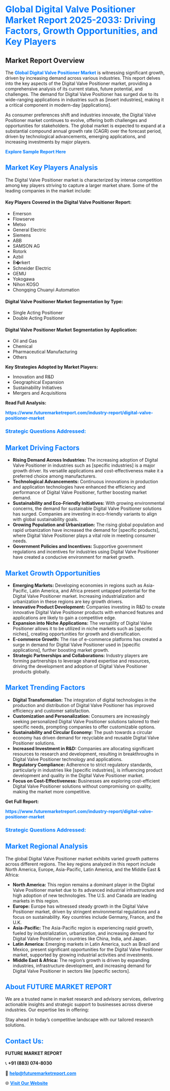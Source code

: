 <h1 style="color: #007BFF;">Global Digital Valve Positioner Market Report 2025-2033: Driving Factors, Growth Opportunities, and Key Players</h1>

<section id="overview">
<h2>Market Report Overview</h2>
<p>The <a href="https://www.futuremarketreport.com/industry-report/digital-valve-positioner-market" style="color: #007BFF; text-decoration: none;"><strong>Global Digital Valve Positioner Market</strong></a> is witnessing significant growth, driven by increasing demand across various industries. This report delves into the key aspects of the Digital Valve Positioner market, providing a comprehensive analysis of its current status, future potential, and challenges. The demand for Digital Valve Positioner has surged due to its wide-ranging applications in industries such as [insert industries], making it a critical component in modern-day [applications].</p>
<p>As consumer preferences shift and industries innovate, the Digital Valve Positioner market continues to evolve, offering both challenges and opportunities for stakeholders. The global market is expected to expand at a substantial compound annual growth rate (CAGR) over the forecast period, driven by technological advancements, emerging applications, and increasing investments by major players.</p>
</section>

<section id="overview">
<p><a href="https://www.futuremarketreport.com/request-sample/reportId=26349" style="color: #007BFF; text-decoration: none;"><strong>Explore Sample Report Here</strong></a></p>
</section>

<section id="key-players">
<h2 style="color: #007BFF;">Market Key Players Analysis</h2>
<p>The Digital Valve Positioner market is characterized by intense competition among key players striving to capture a larger market share. Some of the leading companies in the market include:</p>
<h4>Key Players Covered in the Digital Valve Positioner Report:</h4>
<ul><li>Emerson</li><li>Flowserve</li><li>Metso</li><li>General Electric</li><li>Siemens</li><li>ABB</li><li>SAMSON AG</li><li>Rotork</li><li>Azbil</li><li>B�rkert</li><li>Schneider Electric</li><li>GEMU</li><li>Yokogawa</li><li>Nihon KOSO</li><li>Chongqing Chuanyi Automation</li></ul>
<h4>Digital Valve Positioner Market Segmentation by Type:</h4>
<ul><li>Single Acting Positioner</li><li>Double Acting Positioner</li></ul>

<h4>Digital Valve Positioner Market Segmentation by Application:</h4>
<ul><li>Oil and Gas</li><li>Chemical</li><li>Pharmaceutical Manufacturing</li><li>Others</li></ul>
<p><strong>Key Strategies Adopted by Market Players:</strong></p>
<ul>
<li>Innovation and R&D</li>
<li>Geographical Expansion</li>
<li>Sustainability Initiatives</li>
<li>Mergers and Acquisitions</li>
</ul>
</section>

<section>
<p><strong>Read Full Analysis: </strong></p><a href="https://www.futuremarketreport.com/industry-report/digital-valve-positioner-market" style="color: #007BFF; text-decoration: none;"><strong>https://www.futuremarketreport.com/industry-report/digital-valve-positioner-market</strong></a>
<h3 style="color: #007BFF;">Strategic Questions Addressed:</h3>
</section>

<section id="driving-factors">
<h2 style="color: #007BFF;">Market Driving Factors</h2>
<ul>
<li><strong>Rising Demand Across Industries:</strong> The increasing adoption of Digital Valve Positioner in industries such as [specific industries] is a major growth driver. Its versatile applications and cost-effectiveness make it a preferred choice among manufacturers.</li>
<li><strong>Technological Advancements:</strong> Continuous innovations in production and application technologies have enhanced the efficiency and performance of Digital Valve Positioner, further boosting market demand.</li>
<li><strong>Sustainability and Eco-Friendly Initiatives:</strong> With growing environmental concerns, the demand for sustainable Digital Valve Positioner solutions has surged. Companies are investing in eco-friendly variants to align with global sustainability goals.</li>
<li><strong>Growing Population and Urbanization:</strong> The rising global population and rapid urbanization have increased the demand for [specific products], where Digital Valve Positioner plays a vital role in meeting consumer needs.</li>
<li><strong>Government Policies and Incentives:</strong> Supportive government regulations and incentives for industries using Digital Valve Positioner have created a conducive environment for market growth.</li>
</ul>
</section>

<section id="growth-opportunities">
<h2 style="color: #007BFF;">Market Growth Opportunities</h2>
<ul>
<li><strong>Emerging Markets:</strong> Developing economies in regions such as Asia-Pacific, Latin America, and Africa present untapped potential for the Digital Valve Positioner market. Increasing industrialization and urbanization in these regions are key growth drivers.</li>
<li><strong>Innovative Product Development:</strong> Companies investing in R&D to create innovative Digital Valve Positioner products with enhanced features and applications are likely to gain a competitive edge.</li>
<li><strong>Expansion into Niche Applications:</strong> The versatility of Digital Valve Positioner allows it to be utilized in niche markets such as [specific niches], creating opportunities for growth and diversification.</li>
<li><strong>E-commerce Growth:</strong> The rise of e-commerce platforms has created a surge in demand for Digital Valve Positioner used in [specific applications], further boosting market growth.</li>
<li><strong>Strategic Partnerships and Collaborations:</strong> Industry players are forming partnerships to leverage shared expertise and resources, driving the development and adoption of Digital Valve Positioner products globally.</li>
</ul>
</section>

<section id="trending-factors">
<h2 style="color: #007BFF;">Market Trending Factors</h2>
<ul>
<li><strong>Digital Transformation:</strong> The integration of digital technologies in the production and distribution of Digital Valve Positioner has improved efficiency and customer satisfaction.</li>
<li><strong>Customization and Personalization:</strong> Consumers are increasingly seeking personalized Digital Valve Positioner solutions tailored to their specific needs, prompting companies to offer customizable options.</li>
<li><strong>Sustainability and Circular Economy:</strong> The push towards a circular economy has driven demand for recyclable and reusable Digital Valve Positioner solutions.</li>
<li><strong>Increased Investment in R&D:</strong> Companies are allocating significant resources to research and development, resulting in breakthroughs in Digital Valve Positioner technology and applications.</li>
<li><strong>Regulatory Compliance:</strong> Adherence to strict regulatory standards, particularly in industries like [specific industries], is influencing product development and quality in the Digital Valve Positioner market.</li>
<li><strong>Focus on Cost-Effectiveness:</strong> Businesses are exploring cost-efficient Digital Valve Positioner solutions without compromising on quality, making the market more competitive.</li>
</ul>
</section>

<section>
<p><strong>Get Full Report: </strong></p><a href="https://www.futuremarketreport.com/industry-report/digital-valve-positioner-market" style="color: #007BFF; text-decoration: none;"><strong>https://www.futuremarketreport.com/industry-report/digital-valve-positioner-market</strong></a>
<h3 style="color: #007BFF;">Strategic Questions Addressed:</h3>
</section>


<section id="regional-analysis">
<h2 style="color: #007BFF;">Market Regional Analysis</h2>
<p>The global Digital Valve Positioner market exhibits varied growth patterns across different regions. The key regions analyzed in this report include North America, Europe, Asia-Pacific, Latin America, and the Middle East & Africa:</p>
<ul>
<li><strong>North America:</strong> This region remains a dominant player in the Digital Valve Positioner market due to its advanced industrial infrastructure and high adoption of new technologies. The U.S. and Canada are leading markets in this region.</li>
<li><strong>Europe:</strong> Europe has witnessed steady growth in the Digital Valve Positioner market, driven by stringent environmental regulations and a focus on sustainability. Key countries include Germany, France, and the U.K.</li>
<li><strong>Asia-Pacific:</strong> The Asia-Pacific region is experiencing rapid growth, fueled by industrialization, urbanization, and increasing demand for Digital Valve Positioner in countries like China, India, and Japan.</li>
<li><strong>Latin America:</strong> Emerging markets in Latin America, such as Brazil and Mexico, present significant opportunities for the Digital Valve Positioner market, supported by growing industrial activities and investments.</li>
<li><strong>Middle East & Africa:</strong> The region’s growth is driven by expanding industries, infrastructure development, and increasing demand for Digital Valve Positioner in sectors like [specific sectors].</li>
</ul>
</section>

<footer>
<h2 style="color: #007BFF;">About FUTURE MARKET REPORT</h2>
<p>We are a trusted name in market research and advisory services, delivering actionable insights and strategic support to businesses across diverse industries. Our expertise lies in offering:</p>

<p>Stay ahead in today’s competitive landscape with our tailored research solutions.</p>

<h2 style="color: #007BFF;">Contact Us:</h2>
<p><strong>FUTURE MARKET REPORT</strong></p>
<p>📞 <strong>+91 (883) 074-8030</strong></p>
<p>📧 <strong><a href="mailto:help@futuremarketreport.com" style="color: #007BFF;">help@futuremarketreport.com</a></strong></p>
<p>🌐 <strong><a href="https://www.futuremarketreport.com/" style="color: #007BFF;">Visit Our Website</a></strong></p>
</footer>